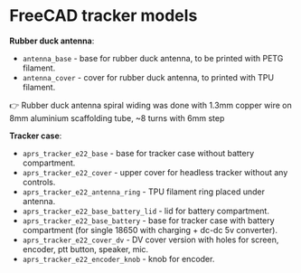 # FreeCAD tracker models

**Rubber duck antenna**:
- `antenna_base` - base for rubber duck antenna, to be printed with PETG filament.
- `antenna_cover` - cover for rubber duck antenna, to printed with TPU filament.

&#128073; Rubber duck antenna spiral widing was done with 1.3mm copper wire on 8mm aluminium scaffolding tube, ~8 turns with 6mm step

**Tracker case**:
- `aprs_tracker_e22_base` - base for tracker case without battery compartment.
- `aprs_tracker_e22_cover` - upper cover for headless tracker without any controls.
- `aprs_tracker_e22_antenna_ring` - TPU filament ring placed under antenna.
- `aprs_tracker_e22_base_battery_lid` - lid for battery compartment.
- `aprs_tracker_e22_base_battery` - base for tracker case with battery compartment (for single 18650 with charging + dc-dc 5v converter).
- `aprs_tracker_e22_cover_dv` - DV cover version with holes for screen, encoder, ptt button, speaker, mic.
- `aprs_tracker_e22_encoder_knob` - knob for encoder.
